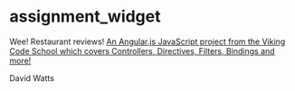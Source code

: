 # assignment_widget
Wee! Restaurant reviews!
[An Angular.js JavaScript project from the Viking Code School which covers Controllers, Directives, Filters, Bindings and more!](http://www.vikingcodeschool.com)

David Watts
